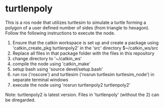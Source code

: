 # turtlenpoly
This is a ros node that utilizes turtlesim to simulate a turtle forming a polygon of a user defined number of sides (from triangle to hexagon).
Follow the following instructions to execute the node.
  1) Ensure that the catkin workspace is set up and create a package using 'catkin_create_pkg turtlenpoly2' in the 'src'      directory
    $~/catkin_ws/src
  2) Replace all files in that package folder with the files in this repository
  3) change directory to '~/catkin_ws'
  4) compile the node using 'catkin_make'
  5) setup bash using 'source devel/setup.bash'
  6) run ros ('roscore') and turtlesim ('rosrun turtlesim turtlesim_node') in separate terminal windows
  7) execute the node using 'rosrun turtlenpoly2 turtlenpoly2'
 
Note: turtlenpoly2 is latest version. Files in 'turtlenpoly' (without the 2) can be diregarded.
